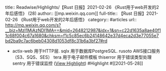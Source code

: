 title:: Readwise/Highlights/【Rust 日报】2021-02-26 《Rust用于web开发的2年后感悟》 (28)
author:: [[mp.weixin.qq.com]]
full-title:: 【Rust 日报】2021-02-26 《Rust用于web开发的2年后感悟》
category:: #articles
url:: http://mp.weixin.qq.com/s?__biz=MzI1MjAzNDI1MA==&mid=2648212987&idx=1&sn=c22d1635a8ae40f11c68f004c67a1680&chksm=f1c5c85ec6b24148642e37d4eca2d3e77055e7bd2ba9c7ac6beb04308d1053df8c31b6a3bf27#rd

- actix-web 用于HTTP层.
  sqlx 用于数据库PostgreSQL.
  rusoto AWS接口服务（S3、SQS、SES）
  tera 用于电子邮件模板
  thiserror 用于错误类型处理
  sentry 用于错误监控 ([View Highlight](https://instapaper.com/read/1409536699/16513253)) #Highlight #[[2021-05-28]]